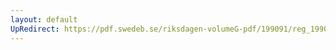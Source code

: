 ```yaml
---
layout: default
UpRedirect: https://pdf.swedeb.se/riksdagen-volumeG-pdf/199091/reg_199091/reg_199091_1113.pdf
---
```

